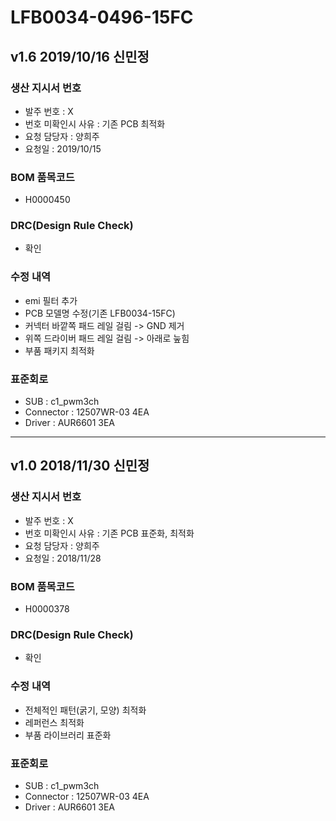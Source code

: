 # LFB0034-0496-15FC

## v1.6 2019/10/16 신민정

### 생산 지시서 번호
* 발주 번호 : X
* 번호 미확인시 사유 : 기존 PCB 최적화
* 요청 담당자 : 양희주
* 요청일 : 2019/10/15

###  BOM 품목코드
* H0000450

### DRC(Design Rule Check)
* 확인

### 수정 내역
* emi 필터 추가
* PCB 모델명 수정(기존 LFB0034-15FC)
* 커넥터 바깥쪽 패드 레일 걸림 -> GND 제거
* 위쪽 드라이버 패드 레일 걸림 -> 아래로 눞힘
* 부품 패키지 최적화

### 표준회로
* SUB : c1_pwm3ch
* Connector : 12507WR-03 4EA
* Driver : AUR6601 3EA

----------

## v1.0 2018/11/30 신민정

### 생산 지시서 번호
* 발주 번호 : X
* 번호 미확인시 사유 : 기존 PCB 표준화, 최적화
* 요청 담당자 : 양희주
* 요청일 : 2018/11/28

###  BOM 품목코드
* H0000378

### DRC(Design Rule Check)
* 확인

### 수정 내역
* 전체적인 패턴(굵기, 모양) 최적화
* 레퍼런스 최적화
* 부품 라이브러리 표준화

### 표준회로
* SUB : c1_pwm3ch
* Connector : 12507WR-03 4EA
* Driver : AUR6601 3EA
